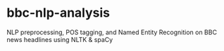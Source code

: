 # bbc-nlp-analysis
NLP preprocessing, POS tagging, and Named Entity Recognition on BBC news headlines using NLTK &amp; spaCy
